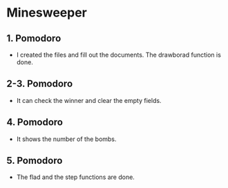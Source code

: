 # Minesweeper

## 1. Pomodoro

- I created the files and fill out the documents. The drawborad function is done.

## 2-3. Pomodoro

- It can check the winner and clear the empty fields.

## 4. Pomodoro

- It shows the number of the bombs.

## 5. Pomodoro

- The flad and the step functions are done.
